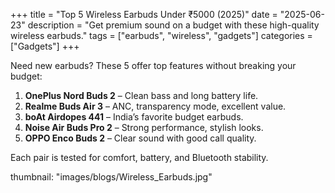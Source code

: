 +++
title = "Top 5 Wireless Earbuds Under ₹5000 (2025)"
date = "2025-06-23"
description = "Get premium sound on a budget with these high-quality wireless earbuds."
tags = ["earbuds", "wireless", "gadgets"]
categories = ["Gadgets"]
+++

Need new earbuds? These 5 offer top features without breaking your budget:

1. **OnePlus Nord Buds 2** – Clean bass and long battery life.
2. **Realme Buds Air 3** – ANC, transparency mode, excellent value.
3. **boAt Airdopes 441** – India’s favorite budget earbuds.
4. **Noise Air Buds Pro 2** – Strong performance, stylish looks.
5. **OPPO Enco Buds 2** – Clear sound with good call quality.

Each pair is tested for comfort, battery, and Bluetooth stability.

thumbnail: "images/blogs/Wireless_Earbuds.jpg"
